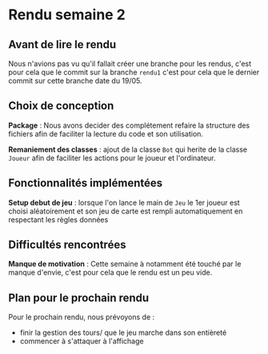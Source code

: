 # Rendu semaine 2


## Avant de lire le rendu
Nous n'avions pas vu qu'il fallait créer une branche pour les rendus, c'est pour cela que le commit sur la branche `rendu1` c'est pour cela que le dernier commit sur cette branche date du 19/05. 

## Choix de conception
 **Package** : Nous avons decider des complétement refaire la structure des fichiers afin de faciliter la lecture du code et son utilisation.

 **Remaniement des classes** : ajout de la classe `Bot` qui herite de la classe `Joueur` afin de faciliter les actions pour le joueur et l'ordinateur.
 
## Fonctionnalités implémentées

**Setup debut de jeu** : lorsque l'on lance le main de `Jeu` le 1er joueur est choisi aléatoirement et son jeu de carte est rempli automatiquement en respectant les règles données

## Difficultés rencontrées

**Manque de motivation** : Cette semaine à notamment été touché par le manque d'envie, c'est pour cela que le rendu est un peu vide.

## Plan pour le prochain rendu

Pour le prochain rendu, nous prévoyons de :

- finir la gestion des tours/ que le jeu marche dans son entièreté
- commencer à s'attaquer à l'affichage 
 